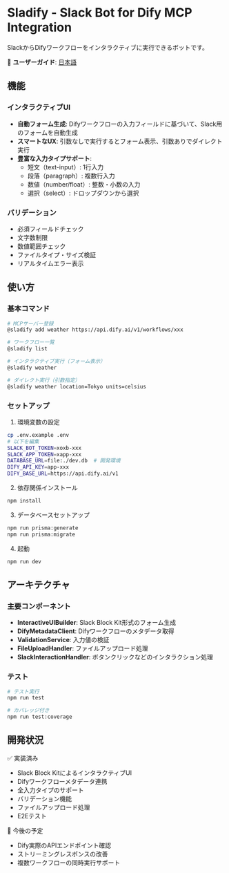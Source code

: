 # Sladify - Slack Bot for Dify MCP Integration

SlackからDifyワークフローをインタラクティブに実行できるボットです。

📖 **ユーザーガイド**: [日本語](./docs/USER_GUIDE.md)

## 機能

### インタラクティブUI
- **自動フォーム生成**: Difyワークフローの入力フィールドに基づいて、Slack用のフォームを自動生成
- **スマートなUX**: 引数なしで実行するとフォーム表示、引数ありでダイレクト実行
- **豊富な入力タイプサポート**:
  - 短文（text-input）: 1行入力
  - 段落（paragraph）: 複数行入力
  - 数値（number/float）: 整数・小数の入力
  - 選択（select）: ドロップダウンから選択

### バリデーション
- 必須フィールドチェック
- 文字数制限
- 数値範囲チェック
- ファイルタイプ・サイズ検証
- リアルタイムエラー表示

## 使い方

### 基本コマンド
```bash
# MCPサーバー登録
@sladify add weather https://api.dify.ai/v1/workflows/xxx

# ワークフロー一覧
@sladify list

# インタラクティブ実行（フォーム表示）
@sladify weather

# ダイレクト実行（引数指定）
@sladify weather location=Tokyo units=celsius
```

### セットアップ

1. 環境変数の設定
```bash
cp .env.example .env
# 以下を編集
SLACK_BOT_TOKEN=xoxb-xxx
SLACK_APP_TOKEN=xapp-xxx
DATABASE_URL=file:./dev.db  # 開発環境
DIFY_API_KEY=app-xxx
DIFY_BASE_URL=https://api.dify.ai/v1
```

2. 依存関係インストール
```bash
npm install
```

3. データベースセットアップ
```bash
npm run prisma:generate
npm run prisma:migrate
```

4. 起動
```bash
npm run dev
```

## アーキテクチャ

### 主要コンポーネント
- **InteractiveUIBuilder**: Slack Block Kit形式のフォーム生成
- **DifyMetadataClient**: Difyワークフローのメタデータ取得
- **ValidationService**: 入力値の検証
- **FileUploadHandler**: ファイルアップロード処理
- **SlackInteractionHandler**: ボタンクリックなどのインタラクション処理

### テスト
```bash
# テスト実行
npm run test

# カバレッジ付き
npm run test:coverage
```

## 開発状況

✅ 実装済み
- Slack Block KitによるインタラクティブUI
- Difyワークフローメタデータ連携
- 全入力タイプのサポート
- バリデーション機能
- ファイルアップロード処理
- E2Eテスト

🚧 今後の予定
- Dify実際のAPIエンドポイント確認
- ストリーミングレスポンスの改善
- 複数ワークフローの同時実行サポート